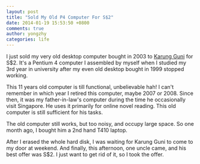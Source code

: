 ```yaml
---
layout: post
title: "Sold My Old P4 Computer For S$2"
date: 2014-01-19 15:53:50 +0800
comments: true
author: yongzhy
categories: life
---
```


I just sold my very old desktop computer bought in 2003 to [Karung Guni](http://en.wikipedia.org/wiki/Karung_guni) for S$2. It's a Pentium 4 computer I assembled by myself when I studied my 3rd year in university after my even old desktop bought in 1999 stopped working.

This 11 years old computer is till functional, unbelievable hah! I can't remember in which year I retired this computer, maybe 2007 or 2008. Since then, it was my father-in-law's computer during the time he occasionally visit Singapore. He uses it primarily for online novel reading. This old computer is still sufficient for his tasks. 

The old computer still works, but too noisy, and occupy large space. So one month ago, I bought him a 2nd hand T410 laptop. 

After I erased the whole hard disk, I was waiting for Karung Guni to come to my door at weekend. And finally, this afternoon, one uncle came, and his best offer was S$2. I just want to get rid of it, so I took the offer. 
